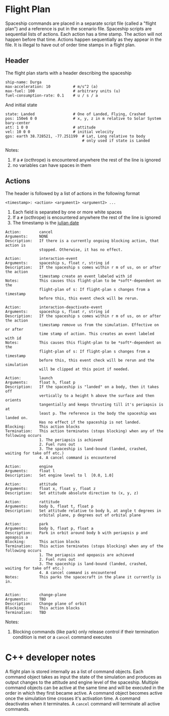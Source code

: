 Flight Plan
===========
Spaceship commands are placed in a separate script file (called a "flight plan") 
and a reference is put in the scenario file. Spaceship scripts are sequential 
lists of actions. Each action has a time stamp. The action will not happen 
before that time. Actions happen sequentially as they appear in the file. 
It is illegal to have out of order time stamps in a flight plan. 

## Header

The flight plan starts with a header describing the spaceship
```
ship-name: Durga
max-acceleration: 10          # m/s^2 (a)
max-fuel: 100                 # arbitrary units (u)
fuel-consumption-rate: 0.1    # u / s / a 
```

And initial state
```
state: Landed                 # One of Landed, Flying, Crashed
pos: 150e6 0 0                # x, y, z in m relative to Solar System bary-center
att: 1 0 0                    # attitude
vel: 10 0 0                   # initial velocity
gps: earth 38.728521, -77.251199  # Lat, Long relative to body
                                  # only used if state is Landed 
```

Notes:
1. If a `#` (octhrope) is encountered anywhere the rest of the line is ignored
1. no variables can have spaces in them


## Actions
The header is followed by a list of actions in the following format

```
<timestamp>: <action> <argument1> <argument2> ...
```

1. Each field is separated by one or more white spaces
2. If a `#` (octhrope) is encountered anywhere the rest of the line is ignored
3. The timestamp is the [julian date](http://aa.usno.navy.mil/data/docs/JulianDate.php)


```
Action:        cancel
Arguments:     NONE 
Description:   If there is a currently ongoing blocking action, that action is
               stopped. Otherwise, it has no effect.
```


```
Action:        interaction-event
Arguments:     spaceship s, float r, string id
Description:   If the spaceship s comes within r m of us, on or after the action
               timestamp create an event labeled with id
Notes:         This causes this flight-plan to be *soft*-dependent on the 
               flight-plan of s: If flight-plan s changes from a timestamp 
               before this, this event check will be rerun.
```


```
Action:        interaction-deactivate-event
Arguments:     spaceship s, float r, string id
Description:   If the spaceship s comes within r m of us, on or after the action
               timestamp remove us from the simulation. Effective on or after 
               time stamp of action. This creates an event labeled with id
Notes:         This causes this flight-plan to be *soft*-dependent on the 
               flight-plan of s: If flight-plan s changes from a timestamp 
               before this, this event check will be rerun and the simulation
               will be clipped at this point if needed.   
```


```
Action:        launch
Arguments:     float h, float p
Description:   If the spaceship is "landed" on a body, then it takes off 
               vertically to a height h above the surface and then orients
               tangentially and keeps thrusting till it's periapsis is at
               least p. The reference is the body the spaceship was landed on.
               Has no effect if the spaceship is not landed.
Blocking:      This action blocks
Termination:   This action terminates (stops blocking) when any of the following occurs
               1. The periapsis is achieved
               2. Fuel runs out
               3. The spaceship is land-bound (landed, crashed, waiting for take off etc.)
               4. A cancel command is encountered
```

```
Action:        engine
Arguments:     float l 
Description:   Set engine level to l  [0.0, 1.0]
```

```
Action:        attitude
Arguments:     float x, float y, float z 
Description:   Set attitude absolute direction to (x, y, z)
```

```
Action:        rattitude
Arguments:     body b, float t, float p 
Description:   Set attitude relative to body b, at angle t degrees in 
               orbital plane, p degrees out of orbital plane
```

```
Action:        park
Arguments:     body b, float p, float a 
Description:   Park in orbit around body b with periapsis p and apoapsis a
Blocking:      This action blocks
Termination:   This action terminates (stops blocking) when any of the following occurs
               1. The periapsis and apopasis are achieved
               2. Fuel runs out
               3. The spaceship is land-bound (landed, crashed, waiting for take off etc.)
               4. A cancel command is encountered
Notes:         This parks the spacecraft in the plane it currently is in.
                
```

```
Action:        change-plane
Arguments:     TBD 
Description:   Change plane of orbit
Blocking:      This action blocks
Termination:   TBD
```

Notes:

1. Blocking commands (like park) only release control if their termination condition
   is met or a `cancel` command executes

C++ developer notes
===================

A flight plan is stored internally as a list of command objects. Each command
object takes as input the state of the simulation and produces as output
changes to the attitude and engine level of the spaceship. Multiple command
objects can be active at the same time and will be executed in the order in which
they first became active. A command object becomes active once the simulation
time crosses it's activation time. A command deactivates when it terminates.
A `cancel` command will terminate all active commands.